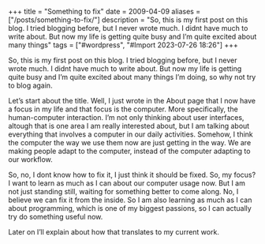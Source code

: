 +++
title = "Something to fix"
date = 2009-04-09
aliases = ["/posts/something-to-fix/"]
description = "So, this is my first post on this blog. I tried blogging before, but I never wrote much. I didnt have much to write about. But now my life is getting quite busy and I’m quite excited about many things"
tags = ["#wordpress", "#Import 2023-07-26 18:26"]
+++

<p>So, this is my first post on this blog. I tried blogging before, but I never wrote much. I didnt have much to write about. But now my life is getting quite busy and I&#8217;m quite excited about many things I&#8217;m doing, so why not try to blog again.</p>
<p>Let&#8217;s start about the title. Well, I just wrote in the About page that I now have a focus in my life and that focus is the computer. More specifically, the human-computer interaction. I&#8217;m not only thinking about user interfaces, altough that is one area I am really interested about, but I am talking about everything that involves a computer in our daily activities. Somehow, I think the computer the way we use them now are just getting in the way. We are making people adapt to the computer, instead of the computer adapting to our workflow.</p>
<p>So, no, I dont know how to fix it, I just think it should be fixed. So, my focus? I want to learn as much as I can about our computer usage now. But I am not just standing still, waiting for something better to come along. No, I believe we can fix it from the inside. So I am also learning as much as I can about programming, which is one of my biggest passions, so I can actually try do something useful now.</p>
<p>Later on I&#8217;ll explain about how that translates to my current work.</p>